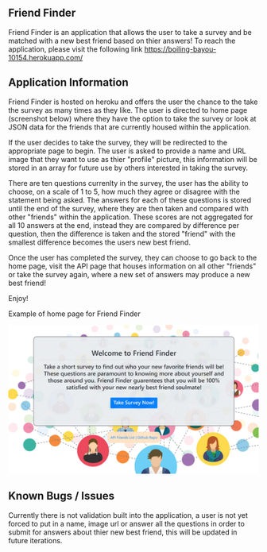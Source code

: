 ## Friend Finder
Friend Finder is an application that allows the user to take a survey and be matched with a new best friend based on thier answers! To reach the application, please visit the following link https://boiling-bayou-10154.herokuapp.com/ 

## Application Information
Friend Finder is hosted on heroku and offers the user the chance to the take the survey as many times as they like. The user is directed to home page (screenshot below) where they have the option to take the survey or look at JSON data for the friends that are currently housed within the application. 

If the user decides to take the survey, they will be redirected to the appropriate page to begin. The user is asked to provide a name and URL image that they want to use as thier "profile" picture, this information will be stored in an array for future use by others interested in taking the survey.

There are ten questions currenlty in the survey, the user has the ability to choose, on a scale of 1 to 5, how much they agree or disagree with the statement being asked. The answers for each of these questions is stored until the end of the survey, where they are then taken and compared with other "friends" within the application. These scores are not aggregated for all 10 answers at the end, instead they are compared by difference per question, then the difference is taken and the stored "friend" with the smallest difference becomes the users new best friend.

Once the user has completed the survey, they can choose to go back to the home page, visit the API page that houses information on all other "friends" or take the survey again, where a new set of answers may produce a new best friend!

Enjoy!

Example of home page for Friend Finder

![Home Page](/app/public/Friendfinder.JPG)

## Known Bugs / Issues
Currently there is not validation built into the application, a user is not yet forced to put in a name, image url or answer all the questions in order to submit for answers about thier new best friend, this will be updated in future iterations.
